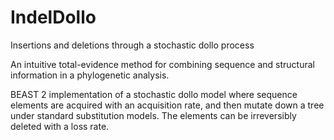 # IndelDollo 


Insertions and deletions through a stochastic dollo process


An intuitive total-evidence method for combining sequence and structural information in a phylogenetic analysis.


BEAST 2 implementation of a stochastic dollo model where sequence elements are acquired with an acquisition rate, and then mutate down a tree under standard substitution models. The elements can be irreversibly deleted with a loss rate.




